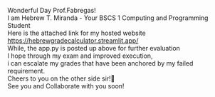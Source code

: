 Wonderful Day Prof.Fabregas! <br>
I am Hebrew T. Miranda - Your BSCS 1 Computing and Programming Student <br>
Here is the attached link for my hosted website <br>
https://hebrewgradecalculator.streamlit.app/ <br>
While, the app.py is posted up above for further evaluation <br>
I hope through my exam and improved execution, <br>
i can escalate my grades that have been anchored by my failed requirement. <br>
Cheers to you on the other side sir!🥂 <br>
See you and Collaborate with you soon! <br>
